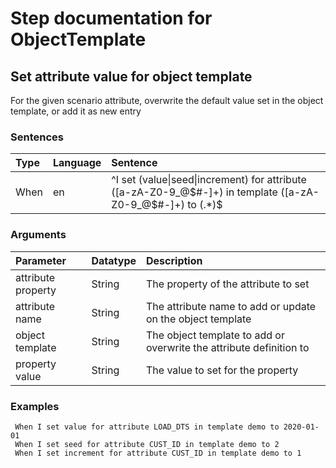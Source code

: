 # Step documentation for ObjectTemplate

## Set attribute value  for object template
For the given scenario attribute, overwrite the default value set in the object template, or add it as new entry

### Sentences
| Type          | Language         | Sentence      |
|:---           |:---              |:---           |
| When | en | ^I set (value\|seed\|increment) for attribute ([a-zA-Z0-9_@$#-]+) in template ([a-zA-Z0-9_@$#-]+) to (.*)$ |

### Arguments
| Parameter    | Datatype          | Description          |
|:---          |:---               |:---                  |
|attribute property | String | The property of the attribute to set |
|attribute name | String | The attribute name to add or update on the object template |
|object template | String | The object template to add or overwrite the attribute definition to |
|property value | String | The value to set for the property |

### Examples


```gherkin
 When I set value for attribute LOAD_DTS in template demo to 2020-01-01
 When I set seed for attribute CUST_ID in template demo to 2
 When I set increment for attribute CUST_ID in template demo to 1
 

```
